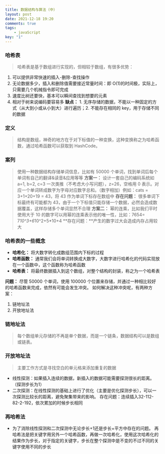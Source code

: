 ```yaml
---
title: 数据结构与算法（中）
layout: post
date: 2021-12-18 19:20
comments: true
tags: 
	- javaScript
key: "1"
---
```


### 哈希表

> 哈希表是基于数组进行实现的，但相较于数组，有很多优势：

<!--more-->

1. 可以提供非常快速的插入-删除-查找操作
2. 无论数据多少，插入和删除值需要接近常量时间：即 O(1)的时间极，实际上，只需要几个机械指令即可完成
3. 速度比树还要快，基本可以瞬间查找到想要的元素
4. 相对于树来说编码要容易多
   **缺点：** 1. 无序存储的数据，不能以一种固定的方式（从大到小或从小到大）进行遍历；2. 不能存在相同的 key，用于存储不同的数据

### 定义

> 结构是数组，神奇的地方在于对下标值的一种变换，这种变换称之为哈希函数，通过哈希函数可以获取到 HashCode。

### 案列

> 使用一种数据结构存储单词信息，比如有 50000 个单词，找到单词后每个单词有自己的翻译&读音&应用等等
**方案一：** 设计一套自己的编码系统如 a=1, b=2, c=3 一次类推（不考虑大小写问题），z=26，空格用 0 表示。对应一个单词转成数字为字母对应数字总和。（数字相加）例如：cats = 3+1+20+19 = 43，将 43 作为单词下标存在数组中
**存在问题：** 很多单词下标最终有可能都为 43，由于一个下标值只能存储一个数据，必然会造成数据覆盖，这样存储多个单词显然不合理
**方案二：** 幂的连乘，比如我们平时使用大于 10 的数字可以用幂的连乘表示他的唯一性，比如：7654= 7*10^3+6*10^2+5\*10+4
**存在问题：**产生的数字过大会造成内存占用较大

### 哈希表的一些概念

- **哈希化：** 将大数字转化成数组范围内下标的过程
- **哈希函数：** 通常我们会将单词转换成大数字，大数字进行哈希化的代码实现放在一个函数中，这个函数称为哈希函数
- **哈希表：** 将最终数据插入到这个数组，对整个结构的封装，称之为一个哈希表

**问题：** 尽管 50000 个单词，使用 100000 个位置来存储，并通过一种相比较好的哈希函数来完成，依然有可能会发生冲突。
如何解决这种冲突呢，有两种方案：

1. 链地址法
2. 开放地址法

### 链地址法

> 每个数组单元存储的不再是单个数据，而是一个链条，数据结构可以是数组或链表。

### 开放地址法

> 主要工作方式是寻找空白的单元格来添加重复的数据
 - 线性探测：如果插入连续的数据，新插入的数据可能需要探测很长的距离。（探测步长为1）
 - 二次探测：在线性探测的基础上进行了优化（主要是优化探测步长），可以一次探测比较长的距离，避免聚集带来的影响。
 存在问题：连续插入32-112-82-2-192，依次累加的时候步长相同

 ### 再哈希法
 - 为了消除线性探测和二次探测中无论步长+1还是步长+平方中存在的问题。
 再哈希法是把关键字用另外一个哈希函数，再做一次哈希化，使用这次哈希化的结果作为步长，对于指定的关键字，步长在整个探测中是不变的不过不同的关键字使用不同的步长


